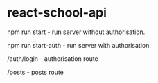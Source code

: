 # react-school-api

npm run start - run server without authorisation.

npm run start-auth - run server with authorisation.

/auth/login - authorisation route

/posts - posts route